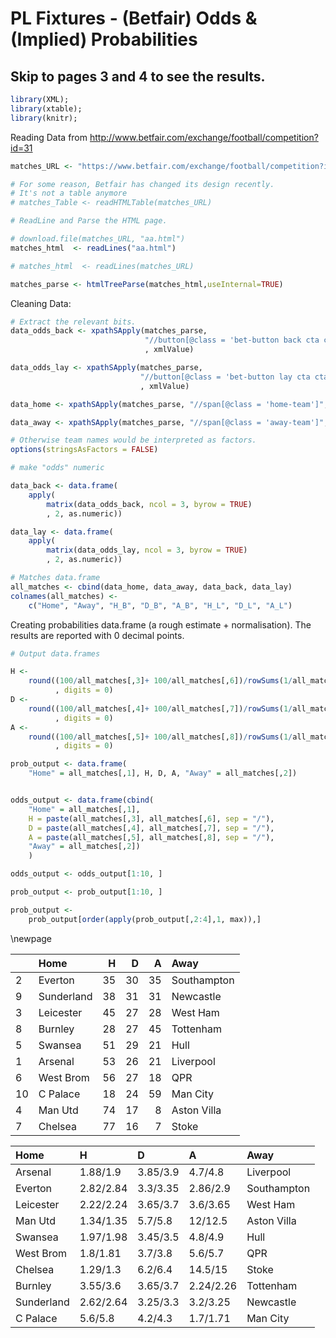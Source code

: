 # PL Fixtures - (Betfair) Odds & (Implied) Probabilities

## Skip to pages 3 and 4 to see the results.


```r
library(XML);
library(xtable);
library(knitr);
```

Reading Data from <http://www.betfair.com/exchange/football/competition?id=31>


```r
matches_URL <- "https://www.betfair.com/exchange/football/competition?id=31"

# For some reason, Betfair has changed its design recently. 
# It's not a table anymore
# matches_Table <- readHTMLTable(matches_URL)

# ReadLine and Parse the HTML page.

# download.file(matches_URL, "aa.html")
matches_html  <- readLines("aa.html")

# matches_html  <- readLines(matches_URL)

matches_parse <- htmlTreeParse(matches_html,useInternal=TRUE)
```

Cleaning Data:


```r
# Extract the relevant bits.
data_odds_back <- xpathSApply(matches_parse, 
                              "//button[@class = 'bet-button back cta cta-back i13n-ltxt-FltBetSlpB i13n-Sp-1']/span[@class = 'price']"
                              , xmlValue) 

data_odds_lay <- xpathSApply(matches_parse, 
                             "//button[@class = 'bet-button lay cta cta-lay i13n-ltxt-FltBetSlpL i13n-Sp-1']/span[@class = 'price']"
                             , xmlValue) 

data_home <- xpathSApply(matches_parse, "//span[@class = 'home-team']", xmlValue)   

data_away <- xpathSApply(matches_parse, "//span[@class = 'away-team']", xmlValue)   

# Otherwise team names would be interpreted as factors.
options(stringsAsFactors = FALSE)

# make "odds" numeric

data_back <- data.frame(
    apply(
        matrix(data_odds_back, ncol = 3, byrow = TRUE)
        , 2, as.numeric))

data_lay <- data.frame(
    apply(
        matrix(data_odds_lay, ncol = 3, byrow = TRUE)
        , 2, as.numeric))

# Matches data.frame
all_matches <- cbind(data_home, data_away, data_back, data_lay)
colnames(all_matches) <- 
    c("Home", "Away", "H_B", "D_B", "A_B", "H_L", "D_L", "A_L")
```

Creating probabilities data.frame (a rough estimate + normalisation). The results are reported with 0 decimal points.


```r
# Output data.frames

H <- 
    round((100/all_matches[,3]+ 100/all_matches[,6])/rowSums(1/all_matches[,3:8])
          , digits = 0)
D <- 
    round((100/all_matches[,4]+ 100/all_matches[,7])/rowSums(1/all_matches[,3:8])
          , digits = 0)
A <- 
    round((100/all_matches[,5]+ 100/all_matches[,8])/rowSums(1/all_matches[,3:8])
          , digits = 0)

prob_output <- data.frame(
    "Home" = all_matches[,1], H, D, A, "Away" = all_matches[,2])


odds_output <- data.frame(cbind(
    "Home" = all_matches[,1], 
    H = paste(all_matches[,3], all_matches[,6], sep = "/"),
    D = paste(all_matches[,4], all_matches[,7], sep = "/"),
    A = paste(all_matches[,5], all_matches[,8], sep = "/"),
    "Away" = all_matches[,2])
    )

odds_output <- odds_output[1:10, ]

prob_output <- prob_output[1:10, ]

prob_output <- 
    prob_output[order(apply(prob_output[,2:4],1, max)),]
```

\newpage


|   |Home       |  H|  D|  A|Away        |
|:--|:----------|--:|--:|--:|:-----------|
|2  |Everton    | 35| 30| 35|Southampton |
|9  |Sunderland | 38| 31| 31|Newcastle   |
|3  |Leicester  | 45| 27| 28|West Ham    |
|8  |Burnley    | 28| 27| 45|Tottenham   |
|5  |Swansea    | 51| 29| 21|Hull        |
|1  |Arsenal    | 53| 26| 21|Liverpool   |
|6  |West Brom  | 56| 27| 18|QPR         |
|10 |C Palace   | 18| 24| 59|Man City    |
|4  |Man Utd    | 74| 17|  8|Aston Villa |
|7  |Chelsea    | 77| 16|  7|Stoke       |



|Home       |H         |D        |A         |Away        |
|:----------|:---------|:--------|:---------|:-----------|
|Arsenal    |1.88/1.9  |3.85/3.9 |4.7/4.8   |Liverpool   |
|Everton    |2.82/2.84 |3.3/3.35 |2.86/2.9  |Southampton |
|Leicester  |2.22/2.24 |3.65/3.7 |3.6/3.65  |West Ham    |
|Man Utd    |1.34/1.35 |5.7/5.8  |12/12.5   |Aston Villa |
|Swansea    |1.97/1.98 |3.45/3.5 |4.8/4.9   |Hull        |
|West Brom  |1.8/1.81  |3.7/3.8  |5.6/5.7   |QPR         |
|Chelsea    |1.29/1.3  |6.2/6.4  |14.5/15   |Stoke       |
|Burnley    |3.55/3.6  |3.65/3.7 |2.24/2.26 |Tottenham   |
|Sunderland |2.62/2.64 |3.25/3.3 |3.2/3.25  |Newcastle   |
|C Palace   |5.6/5.8   |4.2/4.3  |1.7/1.71  |Man City    |


